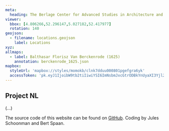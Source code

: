 ```yaml
---
meta:
  heading: The Berlage Center for Advanced Studies in Architecture and Urban Design
viewer:
  bbox: [4.806266,52.296147,5.027182,52.417977]
  rotation: 140
geojson:
  - filename: locations.geojson
    label: Locations
xyz:
allmaps:
  - label: Balthasar Florisz Van Berckenrode (1625)
    annotation: berckenrode_1625.json
mapbox:
  styleUrl: 'mapbox://styles/momokb/clnk7dduu000801pgefgra6yk'
  accessToken: 'pk.eyJ1IjoibW9tb2tiIiwiYSI6ImNsbmJxcGtrODBkYnUyaXI3Yjl2ODR1NTkifQ.OvugAnw_FwWro66sJ7Rl5A'
---
```

## Project NL

(...)

The source code of this website can be found on [GitHub](https://github.com/theberlage/city-atlas-app). Coding by Jules Schoonman and Bert Spaan.
